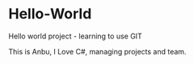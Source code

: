 # Hello-World
Hello world project - learning to use GIT

This is Anbu, I Love C#, managing projects and team.
